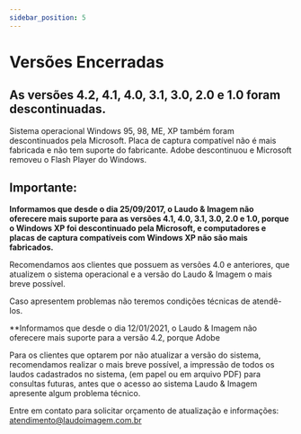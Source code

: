 ```yaml
---
sidebar_position: 5
---
```


# Versões Encerradas

## As versões 4.2, 4.1, 4.0, 3.1, 3.0, 2.0 e 1.0 foram descontinuadas.

Sistema operacional Windows 95, 98, ME, XP também foram
descontinuados pela Microsoft.
Placa de captura compatível não é mais fabricada e não tem
suporte do fabricante.
Adobe descontinuou e Microsoft removeu o Flash Player do
Windows.

## Importante:

**Informamos que desde o dia 25/09/2017, o Laudo & Imagem não
oferecere mais suporte para as versões 4.1, 4.0, 3.1, 3.0, 2.0 e
1.0, porque o Windows XP foi descontinuado pela Microsoft, e
computadores e placas de captura compatíveis com Windows XP não
são mais fabricados.**

Recomendamos aos clientes que possuem as versões 4.0 e
anteriores, que atualizem o sistema operacional e a versão do
Laudo & Imagem o mais breve possível.

Caso apresentem problemas não teremos condições técnicas de
atendê-los.

**Informamos que desde o dia 12/01/2021, o Laudo & Imagem não
oferecere mais suporte para a versão 4.2, porque Adobe

Para os clientes que optarem por não atualizar a versão do
sistema, recomendamos realizar o mais breve possível, a
impressão de todos os laudos cadastrados no sistema, (em papel
ou em arquivo PDF) para consultas futuras, antes que o acesso ao
sistema Laudo & Imagem apresente algum problema técnico.

Entre em contato para solicitar orçamento de atualização e
informações:
[atendimento@laudoimagem.com.br](mailto:atendimento@laudoimagem.com.br)
